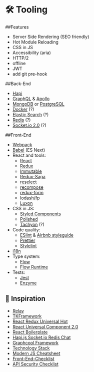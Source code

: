 # 🛠 Tooling

##Features
* Server Side Rendering (SEO friendly)
* Hot Module Reloading
* CSS in JS
* Accessibility (aria)
* HTTP/2
* offline
* JWT
* add git pre-hook


##Back-End
* [Hapi](https://hapijs.com/)
* [GraphQL](http://graphql.org/) & [Apollo](https://apollographql.com/)
* [MongoDB](https://www.mongodb.com/) or [PostgreSQL](https://www.postgresql.org/)
* [Docker](https://www.docker.com/) (?)
* [Elastic Search](https://www.elastic.co/) (?)
* [Redis](https://redis.io/) (?)
* [Socket.io 2.0](https://socket.io/) (?)


##Front-End
* [Webpack](https://webpack.js.org/)
* [Babel](https://babeljs.io/) (ES Next)
* React and tools:
    * [React](https://reactjs.org/)
    * [Redux](https://redux.js.org/)
    * [Immutable](https://github.com/facebook/immutable-js/)
    * [Redux-Saga](https://github.com/redux-saga/redux-saga)
    * [reselect](https://github.com/reactjs/reselect)
    * [recompose](https://github.com/acdlite/recompose)
    * [redux-form](https://github.com/erikras/redux-form/)
    * [lodash/fp](https://github.com/lodash/lodash/wiki/FP-Guide)
    * [Luxon](https://github.com/moment/luxon)
* CSS in JS:
    * [Styled Components](https://styled-components.com/)
    * [Polished](https://polished.js.org/docs/)
    * [Tachyon](http://tachyons.io/) (?)
* Code quality:
    * [ESlint](https://eslint.org/) & [Airbnb styleguide](https://github.com/airbnb/javascript)
    * [Prettier](https://github.com/prettier/prettier)
    * [Stylelint](https://github.com/stylelint/stylelint)
* [i18n](https://github.com/mashpie/i18n-node)
* Type system:
    * [Flow](https://flow.org/en/)
    * [Flow Runtime](https://codemix.github.io/flow-runtime/#/)
* Tests:
    * [Jest](https://facebook.github.io/jest/)
    * [Enzyme](https://github.com/airbnb/enzyme)
    


## 🔮 Inspiration
* [Relay](https://github.com/facebook/relay)
* [TKFramework](https://github.com/tubackkhoa/tkframework)
* [React Redux Universal Hot](https://github.com/erikras/react-redux-universal-hot-example)
* [React Universal Component 2.0](https://github.com/faceyspacey/react-universal-component)
* [React Boilerplate](https://github.com/react-boilerplate/react-boilerplate)
* [Hapi.js Socket.io Redis Chat](https://github.com/dwyl/hapi-socketio-redis-chat-example)
* [Graphcool Framework](https://github.com/graphcool/framework)
* [Technology Stack](https://github.com/dwyl/technology-stack)
* [Modern JS Cheatsheet](https://mbeaudru.github.io/modern-js-cheatsheet/)
* [Front-End-Checklist](https://github.com/thedaviddias/Front-End-Checklist)
* [API Security Checklist](https://github.com/shieldfy/API-Security-Checklist)
